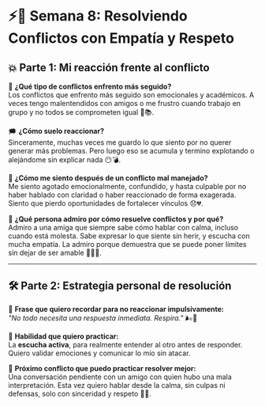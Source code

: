 # ⚡🧠 Semana 8: Resolviendo Conflictos con Empatía y Respeto

## 💥 Parte 1: Mi reacción frente al conflicto

🧯 **¿Qué tipo de conflictos enfrento más seguido?**  
Los conflictos que enfrento más seguido son emocionales y académicos. A veces tengo malentendidos con amigos o me frustro cuando trabajo en grupo y no todos se comprometen igual 😤📚.

🗯️ **¿Cómo suelo reaccionar?**  
Sinceramente, muchas veces me guardo lo que siento por no querer generar más problemas. Pero luego eso se acumula y termino explotando o alejándome sin explicar nada 😶💣.

🤯 **¿Cómo me siento después de un conflicto mal manejado?**  
Me siento agotado emocionalmente, confundido, y hasta culpable por no haber hablado con claridad o haber reaccionado de forma exagerada. Siento que pierdo oportunidades de fortalecer vínculos 😞💔.

🌈 **¿Qué persona admiro por cómo resuelve conflictos y por qué?**  
Admiro a una amiga que siempre sabe cómo hablar con calma, incluso cuando está molesta. Sabe expresar lo que siente sin herir, y escucha con mucha empatía. La admiro porque demuestra que se puede poner límites sin dejar de ser amable 💬🧘‍♀️.

---

## 🛠️ Parte 2: Estrategia personal de resolución

💬 **Frase que quiero recordar para no reaccionar impulsivamente:**  
*"No todo necesita una respuesta inmediata. Respira."* 🌬️🧠

🤝 **Habilidad que quiero practicar:**  
La **escucha activa**, para realmente entender al otro antes de responder. Quiero validar emociones y comunicar lo mío sin atacar.

🧪 **Próximo conflicto que puedo practicar resolver mejor:**  
Una conversación pendiente con un amigo con quien hubo una mala interpretación. Esta vez quiero hablar desde la calma, sin culpas ni defensas, solo con sinceridad y respeto 🤝🌟.

